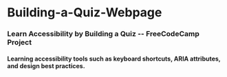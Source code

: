 # Building-a-Quiz-Webpage
### Learn Accessibility by Building a Quiz -- FreeCodeCamp Project
####  Learning accessibility tools such as keyboard shortcuts, ARIA attributes, and design best practices.
